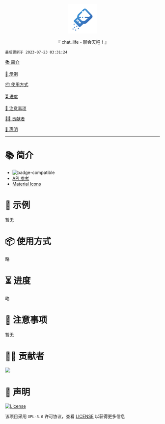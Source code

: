 <div align="center">
  <img id="chat_life" width="96" alt="chat_life" src="https://raw.githubusercontent.com/Cierra-Runis/chat_life/main/app/assets/images/icon_fill.svg">
  <p>『 chat_life - 聊会天吧！』</p>
</div>

`最后更新于 2023-07-23 03:31:24`

[📚 简介](#-简介)

[📸 示例](#-示例)

[📦 使用方式](#-使用方式)

[⏳ 进度](#-进度)

[📌 注意事项](#-注意事项)

[🧑‍💻 贡献者](#-贡献者)

[🔦 声明](#-声明)

---

# 📚 简介

- ![badge-compatible](http://jwt.io/img/badge-compatible.svg)
- [API 参考](https://developer.hitokoto.cn/core/interface.html)
- [Material Icons](https://fonts.google.com/icons?icon.style=Rounded)

# 📸 示例

暂无

# 📦 使用方式

略

# ⏳ 进度

略

# 📌 注意事项

暂无

# 🧑‍💻 贡献者

<a href="https://github.com/Cierra-Runis/chat_life/graphs/contributors">
  <img src="https://contrib.rocks/image?repo=Cierra-Runis/chat_life" />
</a>

# 🔦 声明

[![License](https://img.shields.io/github/license/Cierra-Runis/chat_life)](https://github.com/Cierra-Runis/chat_life/blob/main/LICENSE)

该项目采用 `GPL-3.0` 许可协议，查看 [LICENSE](https://github.com/Cierra-Runis/chat_life/blob/main/LICENSE) 以获得更多信息
